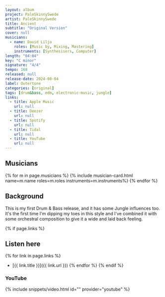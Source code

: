 ```yaml
---
layout: album
project: PaleSkinnySwede
artist: PaleSkinnySwede
title: Ancient
subtitle: "Original Version"
cover: null
musicians:
  - name: David Lilja
    roles: [Music by, Mixing, Mastering]
    instruments: [Synthesisers, Computer]
length: "04:04"
key: "C minor"
signature: "4/4"
tempo: 168
released: null
release-date: 2024-08-04
label: Outertone
categories: [original]
tags: [drum&bass, edm, electronic-music, jungle]
links:
  - title: Apple Music
    url: null
  - title: Deezer
    url: null
  - title: Spotify
    url: null
  - title: Tidal
    url: null
  - title: YouTube
    url: null
---
```


## Musicians
{% for m in page.musicians %}
  {% include musician-card.html name=m.name roles=m.roles instruments=m.instruments%}
{% endfor %}

## Background
This is my first Drum & Bass release, and it has some Jungle influences too. It's the first time I'm dipping my toes in this style and I've combined it with some orchestral composition to give it a wide and laid back feeling.

{% if page.links %}
## Listen here
{% for link in page.links %}
- [{{ link.title }}]({{ link.url }})
{% endfor %}
{% endif %}

### YouTube
{% include snippets/video.html id="" provider="youtube" %}
